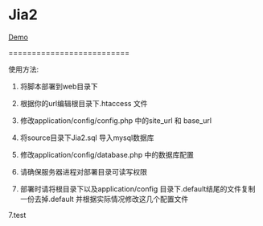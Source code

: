 Jia2
==========================

[Demo](http://jia2.rabbit52.com)

==========================

使用方法:

1. 将脚本部署到web目录下

2. 根据你的url编辑根目录下.htaccess 文件

3. 修改application/config/config.php 中的site_url 和  base_url

3. 将source目录下Jia2.sql 导入mysql数据库

4. 修改application/config/database.php 中的数据库配置

5. 请确保服务器进程对部署目录可读写权限

6. 部署时请将根目录下以及application/config 目录下.default结尾的文件复制一份去掉.default 并根据实际情况修改这几个配置文件

7.test